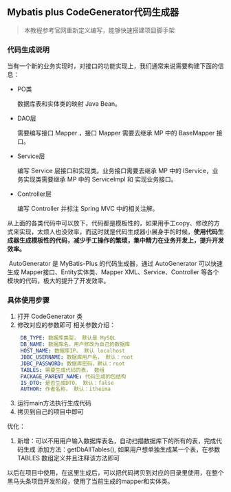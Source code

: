 ## Mybatis plus CodeGenerator代码生成器
> 本教程参考官网重新定义编写，能够快速搭建项目脚手架
### 代码生成说明
当有一个新的业务实现时，对接口的功能实现上，我们通常来说需要构建下面的信息：

- PO类

  数据库表和实体类的映射 Java Bean。

- DAO层

  需要编写接口 Mapper ，接口 Mapper 需要去继承 MP 中的 BaseMapper 接口。

- Service层

  编写 Service 层接口和实现类。业务接口需要去继承 MP 中的 IService，业务实现类需要继承 MP 中的 ServiceImpl 和 实现业务接口。

- Controller层

  编写 Controller 并标注 Spring MVC 中的相关注解。

​       从上面的各类代码中可以放下，代码都是模板性的，如果用手工copy、修改的方式来实现，太烦人也没效率，而这时就是代码生成器小展身手的时候，**使用代码生成器生成模板性的代码，减少手工操作的繁琐，集中精力在业务开发上，提升开发效率。**

​	AutoGenerator 是 MyBatis-Plus 的代码生成器，通过 AutoGenerator 可以快速生成 Mapper接口、Entity实体类、Mapper XML、Service、Controller 等各个模块的代码，极大的提升了开发效率。

### 具体使用步骤
1. 打开 CodeGenerator 类
2. 修改对应的参数即可
   相关参数介绍：
   ```yaml
    DB_TYPE: 数据库类型， 默认是 MySQL
    DB_NAME: 数据库名，用户修改为自己的数据库
    HOST_NAME: 数据库IP， 默认 localhost
    JDBC_USERNAME: 数据库用户名， 默认：root
    JDBC_PASSWORD: 数据库密码，默认：root
    TABLES: 需要生成代码的表， 数组
    PACKAGE_PARENT_NAME: 代码生成的包结构
    IS_DTO: 是否生成DTO， 默认：false
    AUTHOR: 作者名称， 默认：itheima
   
3. 运行main方法执行生成代码
4. 拷贝到自己的项目中即可

优化：
1. 新增：可以不用用户输入数据库表名，自动扫描数据库下的所有的表，完成代码生成
   添加方法：getDbAllTables(), 如果用户想单独生成某一个表，在参数TABLES 数组定义并且注释该方法即可

以后在项目中使用，在这里生成后，可以把代码拷贝到对应的目录里使用，在整个黑马头条项目开发阶段，使用了当前生成的mapper和实体类。
